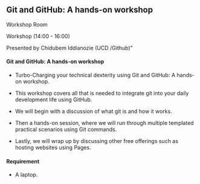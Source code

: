 ## Git and GitHub: A hands-on workshop

Workshop Room

Workshop (14:00 - 16:00)

Presented by  Chidubem Iddianozie (UCD /Github)"

#### Git and GitHub: A hands-on workshop

* Turbo-Charging your technical dexterity using Git and GitHub: A hands-on workshop.

* This workshop covers all that is needed to integrate git into your daily development life using GitHub.

* We will begin with a discussion of what git is and how it works. 

* Then a hands-on session, where we will run through multiple templated practical scenarios using Git commands. 

* Lastly, we will wrap up by discussing other free offerings such as hosting websites using Pages.

#### Requirement 

* A laptop.


